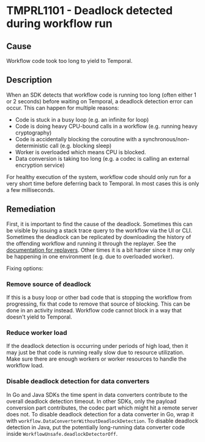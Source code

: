 # TMPRL1101 - Deadlock detected during workflow run

## Cause

Workflow code took too long to yield to Temporal.

## Description

When an SDK detects that workflow code is running too long (often either 1 or 2 seconds) before waiting on Temporal, a
deadlock detection error can occur. This can happen for multiple reasons:

* Code is stuck in a busy loop (e.g. an infinite for loop)
* Code is doing heavy CPU-bound calls in a workflow (e.g. running heavy cryptography)
* Code is accidentally blocking the coroutine with a synchronous/non-deterministic call (e.g. blocking sleep)
* Worker is overloaded which means CPU is blocked.
* Data conversion is taking too long (e.g. a codec is calling an external encryption service)

For healthy execution of the system, workflow code should only run for a very short time before deferring back to
Temporal. In most cases this is only a few milliseconds.

## Remediation

First, it is important to find the cause of the deadlock. Sometimes this can be visible by issuing a stack trace query
to the workflow via the UI or CLI. Sometimes the deadlock can be replicated by downloading the history of the offending
workflow and running it through the replayer. See the
[documentation for replayers](https://docs.temporal.io/workflows#replays). Other times it is a bit harder since it may
only be happening in one environment (e.g. due to overloaded worker).

Fixing options:

### Remove source of deadlock

If this is a busy loop or other bad code that is stopping the workflow from progressing, fix that code to remove that
source of blocking. This can be done in an activity instead. Workflow code cannot block in a way that doesn't yield to
Temporal.

### Reduce worker load

If the deadlock detection is occurring under periods of high load, then it may just be that code is running really slow
due to resource utilization. Make sure there are enough workers or worker resources to handle the workflow load.

### Disable deadlock detection for data converters

In Go and Java SDKs the time spent in data converters contribute to the overall deadlock detection timeout. In other
SDKs, only the payload conversion part contributes, the codec part which might hit a remote server does not. To disable
deadlock detection for a data converter in Go, wrap it with `workflow.DataConverterWithoutDeadlockDetection`. To disable
deadlock detection in Java, put the potentially long-running data converter code inside
`WorkflowUnsafe.deadlockDetectorOff`.